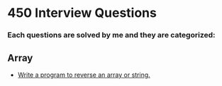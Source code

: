 # 450 Interview Questions
### Each questions are solved by me and they are categorized:

## Array
- [Write a program to reverse an array or string.](reverse_array.cpp)
